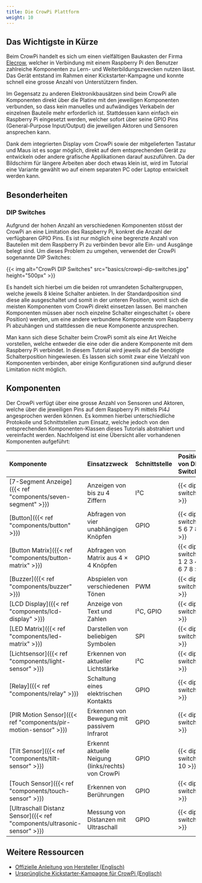 ```yaml
---
title: Die CrowPi Plattform
weight: 10
---
```


## Das Wichtigste in Kürze

Beim CrowPi handelt es sich um einen vielfältigen Baukasten der Firma
[Elecrow](https://www.elecrow.com/crowpi-compact-raspberry-pi-educational-kit.html), welcher in Verbindung mit einem Raspberry Pi den
Benutzer zahlreiche Komponenten zu Lern- und Weiterbildungszwecken nutzen lässt. Das Gerät entstand im Rahmen einer Kickstarter-Kampagne und
konnte schnell eine grosse Anzahl von Unterstützern finden.

Im Gegensatz zu anderen Elektronikbausätzen sind beim CrowPi alle Komponenten direkt über die Platine mit den jeweiligen Komponenten
verbunden, so dass kein manuelles und aufwändiges Verkabeln der einzelnen Bauteile mehr erforderlich ist. Stattdessen kann einfach ein
Raspberry Pi eingesetzt werden, welcher sofort über seine GPIO Pins (General-Purpose Input/Output) die jeweiligen Aktoren und Sensoren
ansprechen kann.

Dank dem integrierten Display vom CrowPi sowie der mitgelieferten Tastatur und Maus ist es sogar möglich, direkt auf dem entsprechenden
Gerät zu entwickeln oder andere grafische Applikationen darauf auszuführen. Da der Bildschirm für längere Arbeiten aber doch etwas klein
ist, wird im Tutorial eine Variante gewählt wo auf einem separaten PC oder Laptop entwickelt werden kann.

## Besonderheiten

### DIP Switches

Aufgrund der hohen Anzahl an verschiedenen Komponenten stösst der CrowPi an eine Limitation des Raspberry Pi, konkret die Anzahl der
verfügbaren GPIO Pins. Es ist nur möglich eine begrenzte Anzahl von Bauteilen mit dem Raspberry Pi zu verbinden bevor alle Ein- und Ausgänge
belegt sind. Um dieses Problem zu umgehen, verwendet der CrowPi sogenannte DIP Switches:

{{< img alt="CrowPi DIP Switches" src="basics/crowpi-dip-switches.jpg" height="500px" >}}

Es handelt sich hierbei um die beiden rot umrandeten Schaltergruppen, welche jeweils 8 kleine Schalter anbieten. In der Standardposition
sind diese alle ausgeschaltet und somit in der unteren Position, womit sich die meisten Komponenten vom CrowPi direkt einsetzen lassen. Bei
manchen Komponenten müssen aber noch einzelne Schalter eingeschaltet (= obere Position) werden, um eine andere verbundene Komponente vom
Raspberry Pi abzuhängen und stattdessen die neue Komponente anzusprechen.

Man kann sich diese Schalter beim CrowPi somit als eine Art Weiche vorstellen, welche entweder die eine oder die andere Komponente mit dem
Raspberry Pi verbindet. In diesem Tutorial wird jeweils auf die benötigte Schalterposition hingewiesen. Es lassen sich somit zwar eine
Vielzahl von Komponenten verbinden, aber einige Konfigurationen sind aufgrund dieser Limitation nicht möglich.

## Komponenten

Der CrowPi verfügt über eine grosse Anzahl von Sensoren und Aktoren, welche über die jeweiligen Pins auf dem Raspberry Pi mittels Pi4J
angesprochen werden können. Es kommen hierbei unterschiedliche Protokolle und Schnittstellen zum Einsatz, welche jedoch von den
entsprechenden Komponenten-Klassen dieses Tutorials abstrahiert und vereinfacht werden. Nachfolgend ist eine Übersicht aller vorhandenen
Komponenten aufgeführt:

| Komponente                                                               | Einsatzzweck                                       | Schnittstelle | Position von DIP Switches            |
|:-------------------------------------------------------------------------|:---------------------------------------------------|:--------------|:-------------------------------------|
| [7-Segment Anzeige]({{< ref "components/seven-segment" >}})              | Anzeigen von bis zu 4 Ziffern                      | I²C           | {{< dip-switches >}}                 |
| [Button]({{< ref "components/button" >}})                                | Abfragen von vier unabhängigen Knöpfen             | GPIO          | {{< dip-switches 5 6 7 8 >}}         |
| [Button Matrix]({{< ref "components/button-matrix" >}})                  | Abfragen von Matrix aus 4 × 4 Knöpfen              | GPIO          | {{< dip-switches 1 2 3 4 5 6 7 8 >}} |
| [Buzzer]({{< ref "components/buzzer" >}})                                | Abspielen von verschiedenen Tönen                  | PWM           | {{< dip-switches >}}                 |
| [LCD Display]({{< ref "components/lcd-display" >}})                      | Anzeige von Text und Zahlen                        | I²C, GPIO     | {{< dip-switches >}}                 |
| [LED Matrix]({{< ref "components/led-matrix" >}})                        | Darstellen von beliebigen Symbolen                 | SPI           | {{< dip-switches >}}                 |
| [Lichtsensor]({{< ref "components/light-sensor" >}})                     | Erkennen von aktueller Lichtstärke                 | I²C           | {{< dip-switches >}}                 |
| [Relay]({{< ref "components/relay" >}})                                  | Schaltung eines elektrischen Kontakts              | GPIO          | {{< dip-switches >}}                 |
| [PIR Motion Sensor]({{< ref "components/pir-motion-sensor" >}})          | Erkennen von Bewegung mit passivem Infrarot        | GPIO          | {{< dip-switches >}}                 |
| [Tilt Sensor]({{< ref "components/tilt-sensor" >}})                      | Erkennt aktuelle Neigung (links/rechts) von CrowPi | GPIO          | {{< dip-switches 10 >}}              |
| [Touch Sensor]({{< ref "components/touch-sensor" >}})                    | Erkennen von Berührungen                           | GPIO          | {{< dip-switches >}}                 |
| [Ultraschall Distanz Sensor]({{< ref "components/ultrasonic-sensor" >}}) | Messung von Distanzen mit Ultraschall              | GPIO          | {{< dip-switches >}}                 |

## Weitere Ressourcen

- [Offizielle Anleitung von Hersteller (Englisch)](https://www.elecrow.com/download/product/SES14002K/CrowPi_User_Manual.pdf)
- [Ursprüngliche Kickstarter-Kampagne für CrowPi (Englisch)](https://www.kickstarter.com/projects/elecrow/crowpi-lead-you-go-from-zero-to-hero-with-raspberr)

